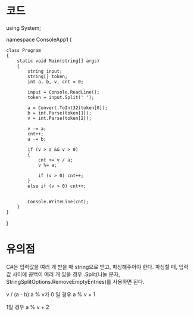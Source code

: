 # 코드
using System;

namespace ConsoleApp1
{

    class Program
    {
        static void Main(string[] args)
        {
            string input;
            string[] token;
            int a, b, v, cnt = 0;

            input = Console.ReadLine();
            token = input.Split(' ');

            a = Convert.ToInt32(token[0]);
            b = int.Parse(token[1]);
            v = int.Parse(token[2]);

            v -= a;
            cnt++;
            a -= b;

            if (v > a && v > 0)
            {
                cnt += v / a;
                v %= a;

                if (v > 0) cnt++;
            }
            else if (v > 0) cnt++;
            
            
            Console.WriteLine(cnt); 
        }
    }
}

# 유의점
C#은 입력값을 여러 개 받을 때 string으로 받고, 파싱해주어야 한다.
파싱할 때, 입력 값 사이에 공백이 여러 개 있을 경우 
.Split(나눌 문자, StringSplitOptions.RemoveEmptyEntries)를 사용하면 된다.

v / (a - b)
a % v가 0 일 경우
a % v + 1

1일 경우
a % v + 2
